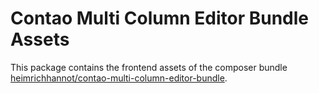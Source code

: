 # Contao Multi Column Editor Bundle Assets

This package contains the frontend assets of the composer bundle [heimrichhannot/contao-multi-column-editor-bundle](https://github.com/heimrichhannot/contao-multi-column-editor-bundle).
